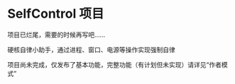 # SelfControl 项目

项目已烂尾，需要的时候再写吧……

硬核自律小助手，通过进程、窗口、电源等操作实现强制自律

项目尚未完成，仅发布了基本功能，完整功能（有计划但未实现）请详见“作者模式”
